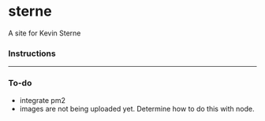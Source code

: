 # sterne
A site for Kevin Sterne

### Instructions
-----

### To-do
* integrate pm2
* images are not being uploaded yet. Determine how to do this with node.